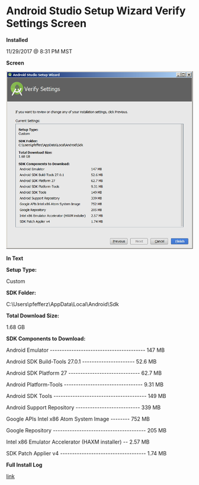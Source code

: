 # Android Studio Setup Wizard Verify Settings Screen

**Installed**

11/29/2017 @ 8:31 PM MST

**Screen**

![verify_settings](verify_settings.png)

**In Text**

**Setup Type:**

Custom

**SDK Folder:**

C:\\Users\\pfefferz\\AppData\\Local\\Android\\Sdk

**Total Download Size:**

1.68 GB

**SDK Components to Download:**

Android Emulator ---------------------------------------- 147 MB

Android SDK Build-Tools 27.0.1 ---------------------- 52.6 MB

Android SDK Platform 27 ------------------------------ 62.7 MB

Android Platform-Tools --------------------------------- 9.31 MB

Android SDK Tools --------------------------------------- 149 MB

Android Support Repository --------------------------- 339 MB

Google APIs Intel x86 Atom System Image -------- 752 MB

Google Repository --------------------------------------- 205 MB

Intel x86 Emulator Accelerator (HAXM installer) -- 2.57 MB

SDK Patch Applier v4 ------------------------------------ 1.74 MB

**Full Install Log**

[link](http://drive.google.com/file/d/1btgMQaUdSqJZ1WICAchqfU_RkSM3A6Q-/view?usp=sharing)